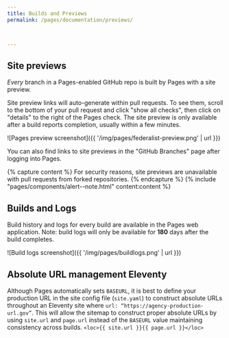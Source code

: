 ```yaml
---
title: Builds and Previews
permalink: /pages/documentation/previews/



---
```


## Site previews 

_Every_ branch in a Pages-enabled GitHub repo is built by Pages with a site preview.

Site preview links will auto-generate within pull requests. To see them, scroll to the bottom of your pull request and click "show all checks", then click on "details" to the right of the Pages check. The site preview is only available after a build reports completion, usually within a few minutes.

![Pages preview screenshot]({{ '/img/pages/federalist-preview.png' | url }})

You can also find links to site previews in the "GitHub Branches" page after logging into Pages.

{% capture content %}
For security reasons, site previews are unavailable with pull requests from forked repositories.
{% endcapture %}
{% include "pages/components/alert--note.html" content:content %}

## Builds and Logs
Build history and logs for every build are available in the Pages web application. Note: build logs will only be available for **180** days after the build completes.

![Build logs screenshot]({{ '/img/pages/buildlogs.png' | url }})

## Absolute URL management Eleventy
Although Pages automatically sets `BASEURL`, it is best to define your production URL in the site config file (`site.yaml`) to construct absolute URLs throughout an Eleventy site where `url: “https://agency-production-url.gov”`. This will allow the sitemap to construct proper absolute URLs by using `site.url` and `page.url` instead of the `BASEURL` value maintaining consistency across builds. 
`<loc>{{ site.url }}{{ page.url }}</loc>`